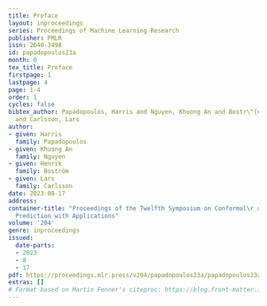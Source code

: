 ```yaml
---
title: Preface
layout: inproceedings
series: Proceedings of Machine Learning Research
publisher: PMLR
issn: 2640-3498
id: papadopoulos23a
month: 0
tex_title: Preface
firstpage: 1
lastpage: 4
page: 1-4
order: 1
cycles: false
bibtex_author: Papadopoulos, Harris and Nguyen, Khuong An and Bostr\"{o}m, Henrik
  and Carlsson, Lars
author:
- given: Harris
  family: Papadopoulos
- given: Khuong An
  family: Nguyen
- given: Henrik
  family: Boström
- given: Lars
  family: Carlsson
date: 2023-08-17
address:
container-title: "Proceedings of the Twelfth Symposium on Conformal\r and Probabilistic
  Prediction with Applications"
volume: '204'
genre: inproceedings
issued:
  date-parts:
  - 2023
  - 8
  - 17
pdf: https://proceedings.mlr.press/v204/papadopoulos23a/papadopoulos23a.pdf
extras: []
# Format based on Martin Fenner's citeproc: https://blog.front-matter.io/posts/citeproc-yaml-for-bibliographies/
---
```


